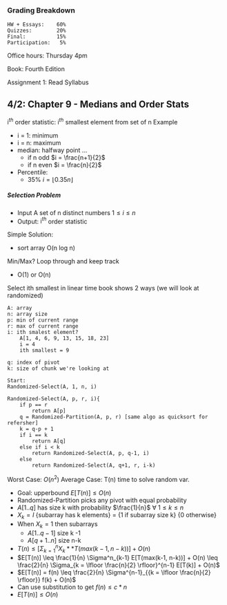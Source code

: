 ### Grading Breakdown
	HW + Essays:    60% 
	Quizzes:        20%
	Final:          15%
	Participation:   5%

Office hours: Thursday 4pm

Book: Fourth Edition

Assignment 1: Read Syllabus

## 4/2: Chapter 9 - Medians and Order Stats

$\text{i}^{th}$  order statistic: $\text{i}^{th}$  smallest element from set of n
Example
- i = 1: minimum
- i = n: maximum 
- median: halfway point ... 
	- if n odd $i = \frac{n+1}{2}$ 
	- if n even $i = \frac{n}{2}$ 
- Percentile:
	- 35% $i = \lfloor 0.35n \rfloor$

##### Selection Problem
- Input A set of n distinct numbers $1 \leq i \leq n$ 
- Output: $\text{i}^{th}$ order statistic

Simple Solution: 
- sort array O(n log n)

Min/Max? Loop through and keep track
- O(1) or O(n)

Select ith smallest in linear time
book shows 2 ways (we will look at randomized)

```
A: array
n: array size
p: min of current range
r: max of current range
i: ith smalest element?
	A[1, 4, 6, 9, 13, 15, 18, 23]
	i = 4 
	ith smallest = 9
	
q: index of pivot
k: size of chunk we're looking at

Start:
Randomized-Select(A, 1, n, i)

Randomized-Select(A, p, r, i){
	if p == r
		return A[p]
	q = Randomized-Partition(A, p, r) [same algo as quicksort for refersher]
	k = q-p + 1
	if i == k
		return A[q]
	else if i < k
		return Randomized-Select(A, p, q-1, i)
	else
		return Randomized-Select(A, q+1, r, i-k)
```
Worst Case: $O(n^2)$ 
Average Case: T(n) time to solve random var.
- Goal: upperbound $E[T(n)] \leq O(n)$ 
- Randomized-Partition picks any pivot with equal probability 
- $A[1..q]$ has size k with probability $\frac{1}{n}$ $\forall$ $1 \leq k \leq n$ 
- $X_k = I$ {subarray has k elements} = {1 if subarray size k} {0 otherwise}
- When $X_k = 1$ then subarrays 
	- $A[1..q-1]$ size k -1
	- $A[q+1..n]$ size n-k
- $T(n) \leq [\Sigma^{n}_{k=1} X_k ** T(max(k-1, n-k))] + O(n)$ 
- $E[T(n)] \leq \frac{1}{n} \Sigma^n_{k-1} E[T(max(k-1, n-k))] + O(n) \leq \frac{2}{n} \Sigma_{k = \lfloor \frac{n}{2} \rfloor}^{n-1} E[T(k)] + O(n)$
- $E[T(n)] = f(n) \leq \frac{2}{n} \Sigma^{n-1}_{{k = \lfloor \frac{n}{2} \rfloor}} f(k) + O(n)$
- Can use substitution to get $f(n) \leq c * n$
- $E[T(n)] \leq O(n)$
